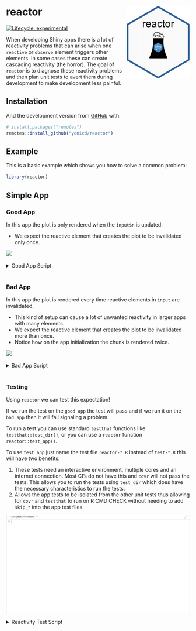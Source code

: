 
<!-- README.md is generated from README.Rmd. Please edit that file -->

# reactor <img src="https://github.com/yonicd/hex/raw/master/images/logos/reactor.png" align="right" class="logo"/>

<!-- badges: start -->

[![Lifecycle:
experimental](https://img.shields.io/badge/lifecycle-experimental-orange.svg)](https://www.tidyverse.org/lifecycle/#experimental)
<!-- badges: end -->

When developing Shiny apps there is a lot of reactivity problems that
can arise when one `reactive` or `observe` element triggers other
elements. In some cases these can create cascading reactivity (the
horror). The goal of `reactor` is to diagnose these reactivity problems
and then plan unit tests to avert them during development to make
development less painful.

## Installation

And the development version from [GitHub](https://github.com/) with:

``` r
# install.packages("remotes")
remotes::install_github("yonicd/reactor")
```

## Example

This is a basic example which shows you how to solve a common problem:

``` r
library(reactor)
```

## Simple App

### Good App

In this app the plot is only rendered when the `input$n` is updated.

  - We expect the reactive element that creates the plot to be
    invalidated only once.

![](https://github.com/yonicd/reactor/raw/media/good_app.gif)

<details closed>

<summary> <span title="Click to Expand"> Good App Script </span>
</summary>

``` r

library(whereami)

# Define the UI
ui <- shiny::bootstrapPage(
  shiny::uiOutput('ui_n'),
  shiny::plotOutput('plot')
)

# Define the server code
server <- function(input, output) {
  
  output$ui_n <- shiny::renderUI({
      shiny::numericInput('n', 'Number of obs', 200)
  })

  shiny::observeEvent(input$n,{  # <----- run only when input$n is invalidated
    output$plot <- shiny::renderPlot({
      whereami::whereami(tag = 'hist')
      graphics::hist(stats::runif(input$n))
    })
  })
}

# Return a Shiny app object
shinyApp(ui = ui, server = server)
```

</details>

<br>

### Bad App

In this app the plot is rendered every time reactive elements in `input`
are invalidated.

  - This kind of setup can cause a lot of unwanted reactivity in larger
    apps with many elements.
  - We expect the reactive element that creates the plot to be
    invalidated more than once.
  - Notice how on the app initialization the chunk is rendered twice.

![](https://github.com/yonicd/reactor/raw/media/bad_app.gif)

<details closed>

<summary> <span title="Click to Expand"> Bad App Script </span>
</summary>

``` r

library(whereami)

# Define the UI
ui <- shiny::bootstrapPage(
  shiny::uiOutput('ui_n'),
  shiny::plotOutput('plot')
)

# Define the server code
server <- function(input, output) {
  
  output$ui_n <- shiny::renderUI({
    shiny::numericInput('n', 'Number of obs', 200)
  })
  
  shiny::observe({ # <----- run every time any element in input is invalidated
    output$plot <- shiny::renderPlot({
      whereami::whereami(tag = 'hist')
      graphics::hist(stats::runif(input$n))
    })
  })
}

# Return a Shiny app object
shinyApp(ui = ui, server = server)
```

</details>

<br>

### Testing

Using `reactor` we can test this expectation\!

If we run the test on the `good app` the test will pass and if we run it
on the `bad app` then it will fail signaling a problem.

To run a test you can use standard `testthat` functions like
`testthat::test_dir()`, or you can use a `reactor` function
`reactor::test_app()`.

To use `test_app` just name the test file `reactor-*.R` instead of
`test-*.R` this will have two benefits.

1.  These tests need an interactive environment, multiple cores and an
    internet connection. Most CI’s do not have this and `covr` will not
    pass the tests. This allows you to run the tests using `test_dir`
    which does have the necessary characteristics to run the tests.
2.  Allows the app tests to be isolated from the other unit tests thus
    allowing for `covr` and `testthat` to run on R CMD CHECK without
    needing to add `skip_*` into the app test files.

![](https://github.com/yonicd/reactor/raw/media/example.gif)

<details closed>

<summary> <span title="Click to Expand"> Reactivity Test Script </span>
</summary>

``` r

testthat::context("testing reactivity")

driver_commands <- quote({
  
  # wait for input$n element to be created
  el_n <- test_driver%>%
    reactor::wait(
      expr = test_driver$client$findElement(using = 'id', value = 'n')
    )
  
  # collect img src of histogram
  hist_src <-test_driver%>%
    reactor::wait(
      expr = test_driver$client$findElement(using = 'css', value = '#plot > img')
    )%>%
    reactor::then(
      expr = function(elem) elem$getElementAttribute('src')[[1]],
      test_driver = test_driver
    )
    
  # stepUp input$n by 4
  test_driver$client$executeScript(script = 'arguments[0].stepUp(4);',args = list(el_n))
  
  #wait for the histogram img src to update
  
  test_driver%>%
    reactor::wait(
      expr   = test_driver$client$findElement(using = 'css', value = '#plot > img')
    )%>%
    reactor::then2(
      elem2 = hist_src,
      expr   = function(elem,elem2){
       
      elem$getElementAttribute('src')[[1]]%>%
        is_identical(elem2)
         
      },
      test_driver = test_driver
    )
  
})

testthat::context("testing reactivity on a good app")

# We run a test with the expectation that the hist tag will be triggered once.

testthat::describe('good reactive',{
  
  testthat::skip_if_not(interactive())
  
  hist_counter <- reactor::test_reactor(
    expr          = driver_commands,
    test_driver   = reactor::driver(), #selenium driver
    processx_args = runApp_args(
      appDir = system.file('examples/good_app.R',package = 'reactor')
    )
  )
  
  it('reactive hits in plot reactive chunk',{
    reactor::expect_reactivity(hist_counter, tag = 'hist', 1)
  })
  
})

# We now run the same test but with the "bad" app  
  
testthat::context("testing reactivity on a bad app")

testthat::describe('bad reactive',{
  
  testthat::skip_if_not(interactive())
  
  hist_counter <- reactor::test_reactor(
    expr          = driver_commands,
    test_driver   = reactor::driver(), #selenium driver
    processx_args = reactor::runApp_args(
      appDir = system.file('examples/bad_app.R',package = 'reactor')
    )
  )
  
  it('reactive hits in plot reactive chunk',{
    reactor::expect_reactivity(hist_counter, tag = 'hist', 1)
  })
  
})
```

</details>

<br>
